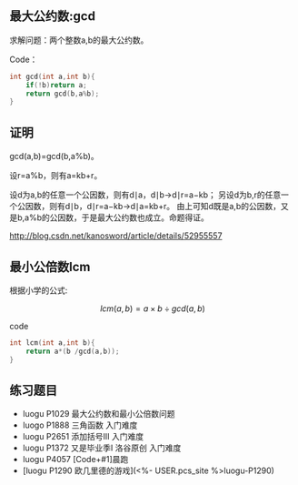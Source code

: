 ## 最大公约数:gcd

求解问题：两个整数a,b的最大公约数。

Code：

```c
int gcd(int a,int b){
    if(!b)return a;
    return gcd(b,a%b);
}
```


## 证明
gcd(a,b)=gcd(b,a%b)。

设r=a%b，则有a=kb+r。

设d为a,b的任意一个公因数，则有d∣a，d∣b→d∣r=a−kb；
另设d为b,r的任意一个公因数，则有d∣b，d∣r=a−kb→d∣a=kb+r。
由上可知d既是a,b的公因数，又是b,a%b的公因数，于是最大公约数也成立。命题得证。

http://blog.csdn.net/kanosword/article/details/52955557

## 最小公倍数lcm

根据小学的公式:

```math
lcm(a,b) = a \times b \div gcd(a,b)
```

code

```c
int lcm(int a,int b){
    return a*(b /gcd(a,b));
}
```

## 练习题目

 - luogu P1029 最大公约数和最小公倍数问题
 - luogo P1888 三角函数 入门难度
 - luogu P2651 添加括号III 入门难度
 - luogu P1372 又是毕业季I 洛谷原创 入门难度
 - luogu P4057 [Code+#1]晨跑
 - [luogu P1290 欧几里德的游戏](<%- USER.pcs_site %>luogu-P1290)
